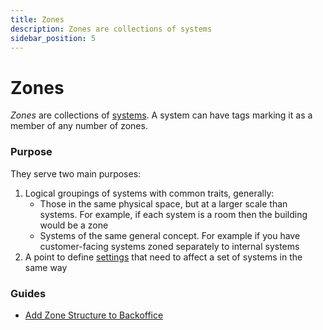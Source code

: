 ```yaml
---
title: Zones
description: Zones are collections of systems
sidebar_position: 5
---
```


# Zones

_Zones_ are collections of [systems](systems.md). A system can have tags marking it as a member of any number of zones.

### Purpose

They serve two main purposes:

1. Logical groupings of systems with common traits, generally:
   * Those in the same physical space, but at a larger scale than systems. For example, if each system is a room then the building would be a zone
   * Systems of the same general concept. For example if you have customer-facing systems zoned separately to internal systems
2. A point to define [settings](settings.md) that need to affect a set of systems in the same way

### Guides

* [Add Zone Structure to Backoffice](../tutorial/backoffice/add-zone-structure.md)
